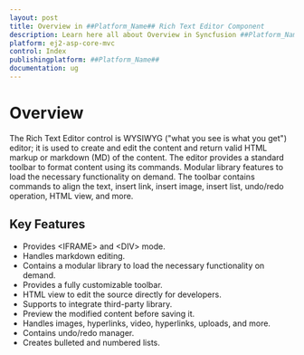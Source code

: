 ```yaml
---
layout: post
title: Overview in ##Platform_Name## Rich Text Editor Component
description: Learn here all about Overview in Syncfusion ##Platform_Name## Rich Text Editor component of Syncfusion Essential JS 2 and more.
platform: ej2-asp-core-mvc
control: Index
publishingplatform: ##Platform_Name##
documentation: ug
---
```



# Overview

The Rich Text Editor control is WYSIWYG ("what you see is what you get") editor; it is used to create and edit the content and return valid HTML markup or markdown (MD) of the content. The editor provides a standard toolbar to format content using its commands. Modular library features to load the necessary functionality on demand. The toolbar contains commands to align the text, insert link, insert image, insert list, undo/redo operation, HTML view, and more.

## Key Features

* Provides &lt;IFRAME&gt; and &lt;DIV&gt; mode.
* Handles markdown editing.
* Contains a modular library to load the necessary functionality on demand.
* Provides a fully customizable toolbar.
* HTML view to edit the source directly for developers.
* Supports to integrate third-party library.
* Preview the modified content before saving it.
* Handles images, hyperlinks, video, hyperlinks, uploads, and more.
* Contains undo/redo manager.
* Creates bulleted and numbered lists.